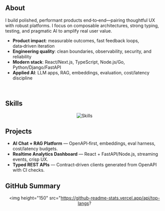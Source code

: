 <!-- Israel — Modern Professional GitHub Profile README -->

<div align="center">

<!-- Animated header (stable, ASCII-only, URL-encoded) -->
<img src="https://capsule-render.vercel.app/api?type=waving&color=0:22d3ee,50:a78bfa,100:f472b6&height=180&section=header&text=Israel%20-%20Senior%20Full-Stack%20%26%20AI%20Engineer&fontSize=28&animation=twinkling&fontColor=ffffff" alt="" />

<!-- Subheadline with reliable typing SVG (ASCII-only) -->
<img src="https://readme-typing-svg.demolab.com?font=Fira+Code&weight=600&size=16&duration=2200&pause=1200&center=true&vCenter=true&width=650&lines=Production-grade+apps%2C+robust+APIs%2C+and+applied+AI;React+%7C+Node.js+%7C+Python+%7C+Django+%7C+FastAPI+%7C+Go+%7C+Laravel;OpenAPI-first+%7C+LLMs+%7C+RAG+%7C+Observability" alt="" />


</div>



## About

I build polished, performant products end‑to‑end—pairing thoughtful UX with robust platforms. I focus on composable architectures, strong typing, testing, and pragmatic AI to amplify real user value.

- **Product impact**: measurable outcomes, fast feedback loops, data‑driven iteration
- **Engineering quality**: clean boundaries, observability, security, and reliability
- **Modern stack**: React/Next.js, TypeScript, Node.js/Go, Python/Django/FastAPI
- **Applied AI**: LLM apps, RAG, embeddings, evaluation, cost/latency discipline

<div align="center">
<img src="https://img.shields.io/badge/Design%20Thinking-f472b6?style=flat&logo=figma&logoColor=white" alt="" />
<img src="https://img.shields.io/badge/Platform%20Engineering-a78bfa?style=flat&logo=docker&logoColor=white" alt="" />
<img src="https://img.shields.io/badge/AI%20Systems-22d3ee?style=flat&logo=openai&logoColor=white" alt="" />
</div>



## Skills

<div align="center">

<img src="https://skillicons.dev/icons?i=react,nextjs,ts,nodejs,python,django,fastapi,go,laravel,graphql,redis,postgres,mysql,mongodb,docker,kubernetes,aws,azure,git,githubactions&perline=10" alt="Skills" />

</div>



## Projects

- <strong>AI Chat + RAG Platform</strong> — OpenAPI‑first, embeddings, eval harness, cost/latency budgets.
- <strong>Realtime Analytics Dashboard</strong> — React + FastAPI/Node.js, streaming events, crisp UX.
- <strong>Typed REST APIs</strong> — Contract‑driven clients generated from OpenAPI with CI checks.



## GitHub Summary

<div align="center">

<!-- Minimal, cohesive cards: compact languages + clean stats (no borders) -->
<img height="150" src="https://github-readme-stats.vercel.app/api/top-langs?
